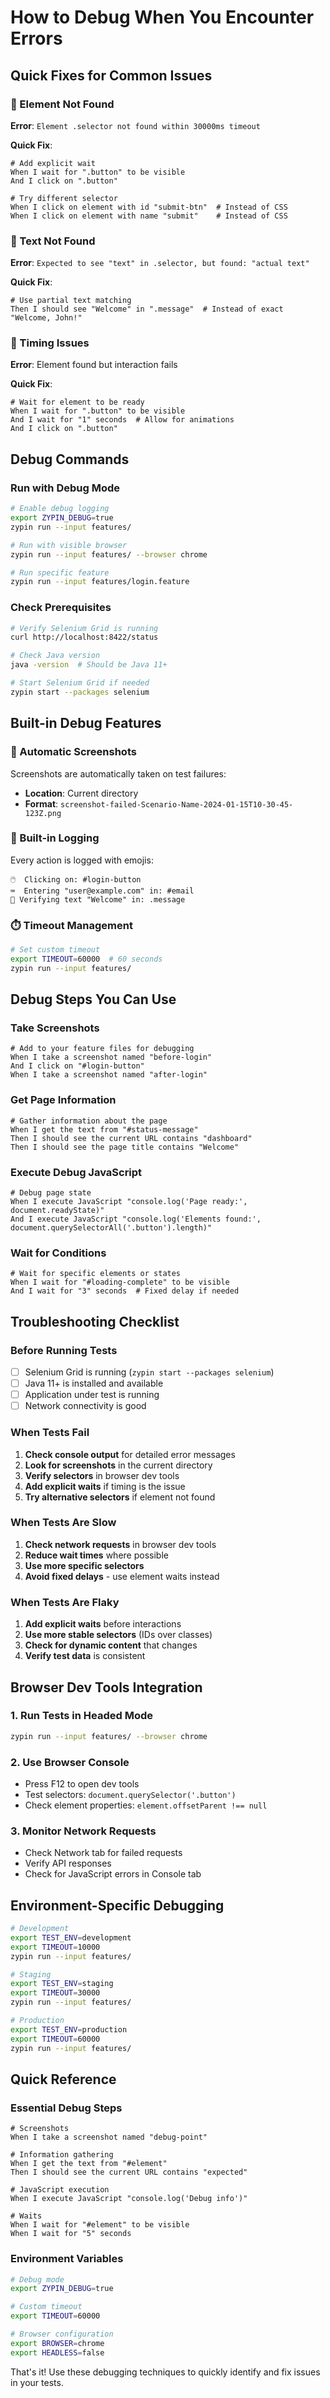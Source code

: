 # How to Debug When You Encounter Errors

## Quick Fixes for Common Issues

### 🚨 Element Not Found
**Error**: `Element .selector not found within 30000ms timeout`

**Quick Fix**:
```gherkin
# Add explicit wait
When I wait for ".button" to be visible
And I click on ".button"

# Try different selector
When I click on element with id "submit-btn"  # Instead of CSS
When I click on element with name "submit"    # Instead of CSS
```

### 🚨 Text Not Found
**Error**: `Expected to see "text" in .selector, but found: "actual text"`

**Quick Fix**:
```gherkin
# Use partial text matching
Then I should see "Welcome" in ".message"  # Instead of exact "Welcome, John!"
```

### 🚨 Timing Issues
**Error**: Element found but interaction fails

**Quick Fix**:
```gherkin
# Wait for element to be ready
When I wait for ".button" to be visible
And I wait for "1" seconds  # Allow for animations
And I click on ".button"
```

## Debug Commands

### Run with Debug Mode
```bash
# Enable debug logging
export ZYPIN_DEBUG=true
zypin run --input features/

# Run with visible browser
zypin run --input features/ --browser chrome

# Run specific feature
zypin run --input features/login.feature
```

### Check Prerequisites
```bash
# Verify Selenium Grid is running
curl http://localhost:8422/status

# Check Java version
java -version  # Should be Java 11+

# Start Selenium Grid if needed
zypin start --packages selenium
```

## Built-in Debug Features

### 📸 Automatic Screenshots
Screenshots are automatically taken on test failures:
- **Location**: Current directory
- **Format**: `screenshot-failed-Scenario-Name-2024-01-15T10-30-45-123Z.png`

### 📝 Built-in Logging
Every action is logged with emojis:
```
🖱️  Clicking on: #login-button
⌨️  Entering "user@example.com" in: #email
👀 Verifying text "Welcome" in: .message
```

### ⏱️ Timeout Management
```bash
# Set custom timeout
export TIMEOUT=60000  # 60 seconds
zypin run --input features/
```

## Debug Steps You Can Use

### Take Screenshots
```gherkin
# Add to your feature files for debugging
When I take a screenshot named "before-login"
And I click on "#login-button"
When I take a screenshot named "after-login"
```

### Get Page Information
```gherkin
# Gather information about the page
When I get the text from "#status-message"
Then I should see the current URL contains "dashboard"
Then I should see the page title contains "Welcome"
```

### Execute Debug JavaScript
```gherkin
# Debug page state
When I execute JavaScript "console.log('Page ready:', document.readyState)"
And I execute JavaScript "console.log('Elements found:', document.querySelectorAll('.button').length)"
```

### Wait for Conditions
```gherkin
# Wait for specific elements or states
When I wait for "#loading-complete" to be visible
And I wait for "3" seconds  # Fixed delay if needed
```

## Troubleshooting Checklist

### Before Running Tests
- [ ] Selenium Grid is running (`zypin start --packages selenium`)
- [ ] Java 11+ is installed and available
- [ ] Application under test is running
- [ ] Network connectivity is good

### When Tests Fail
1. **Check console output** for detailed error messages
2. **Look for screenshots** in the current directory
3. **Verify selectors** in browser dev tools
4. **Add explicit waits** if timing is the issue
5. **Try alternative selectors** if element not found

### When Tests Are Slow
1. **Check network requests** in browser dev tools
2. **Reduce wait times** where possible
3. **Use more specific selectors**
4. **Avoid fixed delays** - use element waits instead

### When Tests Are Flaky
1. **Add explicit waits** before interactions
2. **Use more stable selectors** (IDs over classes)
3. **Check for dynamic content** that changes
4. **Verify test data** is consistent

## Browser Dev Tools Integration

### 1. Run Tests in Headed Mode
```bash
zypin run --input features/ --browser chrome
```

### 2. Use Browser Console
- Press F12 to open dev tools
- Test selectors: `document.querySelector('.button')`
- Check element properties: `element.offsetParent !== null`

### 3. Monitor Network Requests
- Check Network tab for failed requests
- Verify API responses
- Check for JavaScript errors in Console tab

## Environment-Specific Debugging

```bash
# Development
export TEST_ENV=development
export TIMEOUT=10000
zypin run --input features/

# Staging
export TEST_ENV=staging
export TIMEOUT=30000
zypin run --input features/

# Production
export TEST_ENV=production
export TIMEOUT=60000
zypin run --input features/
```

## Quick Reference

### Essential Debug Steps
```gherkin
# Screenshots
When I take a screenshot named "debug-point"

# Information gathering
When I get the text from "#element"
Then I should see the current URL contains "expected"

# JavaScript execution
When I execute JavaScript "console.log('Debug info')"

# Waits
When I wait for "#element" to be visible
When I wait for "5" seconds
```

### Environment Variables
```bash
# Debug mode
export ZYPIN_DEBUG=true

# Custom timeout
export TIMEOUT=60000

# Browser configuration
export BROWSER=chrome
export HEADLESS=false
```

That's it! Use these debugging techniques to quickly identify and fix issues in your tests.
